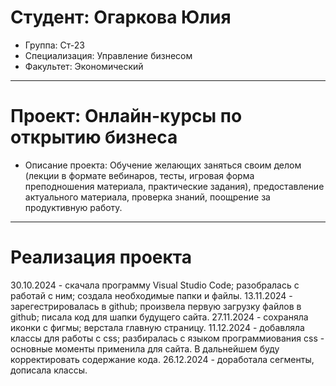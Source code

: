 # Студент: Огаркова Юлия
- Группа: Ст-23
- Специализация: Управление бизнесом
- Факультет: Экономический 
--- 
# Проект: Онлайн-курсы по открытию бизнеса
- Описание проекта: Обучение желающих заняться своим делом (лекции в формате вебинаров, тесты, игровая форма преподношения материала, практические задания), предоставление актуального материала, проверка знаний, поощрение за продуктивную работу.
---
# Реализация проекта
30.10.2024 - скачала программу Visual Studio Code; разобралась с работай с ним; создала необходимые папки и файлы.
13.11.2024 - зарегестрировалась в github; произвела первую загрузку файлов в github; писала код для шапки будущего сайта.
27.11.2024 - сохраняла иконки с фигмы; верстала главную страницу.
11.12.2024 - добавляла классы для работы с css; разбиралась с языком программиования css - основные моменты применила для сайта. В дальнейшем буду корректировать содержание кода.
26.12.2024 - доработала сегменты, дописала классы.